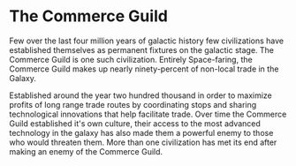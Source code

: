 # The Commerce Guild
Few over the last four million years of galactic history few civilizations have established themselves as permanent fixtures on the galactic stage. The Commerce Guild is one such civilization. Entirely Space-faring, the Commerce Guild makes up nearly ninety-percent of non-local trade in the Galaxy. 

Established around the year two hundred thousand in order to maximize profits of long range trade routes by coordinating stops and sharing technological innovations that help facilitate trade. Over time the Commerce Guild established it's own culture, their access to the most advanced technology in the galaxy has also made them a powerful enemy to those who would threaten them. More than one civilization has met its end after making an enemy of the Commerce Guild.